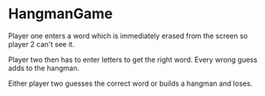# HangmanGame

Player one enters a word which is immediately erased from the screen so player 2 can't see it.

Player two then has to enter letters to get the right word.  Every wrong guess adds to the hangman.

Either player two guesses the correct word or builds a hangman and loses. 
